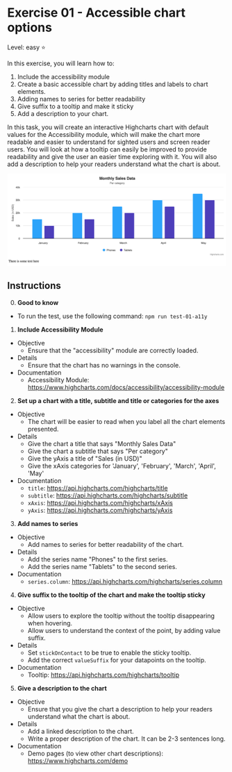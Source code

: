 # Exercise 01 - Accessible chart options

Level: easy ⭐

In this exercise, you will learn how to:

1. Include the accessibility module
2. Create a basic accessible chart by adding titles and labels to chart elements.
3. Adding names to series for better readability
4. Give suffix to a tooltip and make it sticky
5. Add a description to your chart.

In this task, you will create an interactive Highcharts chart with default values for the Accessibility module, which will make the chart more readable and easier to understand for sighted users and screen reader users. You will look at how a tooltip can easily be improved to provide readability and give the user an easier time exploring with it. You will also add a description to help your readers understand what the chart is about.

![exercise.png](exercise.png)

## Instructions

0. **Good to know**
- To run the test, use the following command: `npm run test-01-a11y`

1. **Include Accessibility Module**

- Objective
  - Ensure that the "accessibility" module are correctly loaded.
- Details
  - Ensure that the chart has no warnings in the console.
- Documentation
  - Accessibility Module: https://www.highcharts.com/docs/accessibility/accessibility-module

2. **Set up a chart with a title, subtitle and title or categories for the axes**

- Objective
  - The chart will be easier to read when you label all the chart elements presented.
- Details
  - Give the chart a title that says "Monthly Sales Data"
  - Give the chart a subtitle that says "Per category"
  - Give the yAxis a title of "Sales (in USD)"
  - Give the xAxis categories for 'January', 'February', 'March', 'April', 'May'
- Documentation
  - `title`: https://api.highcharts.com/highcharts/title
  - `subtitle`: https://api.highcharts.com/highcharts/subtitle
  - `xAxis`: https://api.highcharts.com/highcharts/xAxis
  - `yAxis`: https://api.highcharts.com/highcharts/yAxis

3. **Add names to series**

- Objective
  - Add names to series for better readability of the chart.
- Details
  - Add the series name "Phones" to the first series.
  - Add the series name "Tablets" to the second series.
- Documentation
  - `series.column`: https://api.highcharts.com/highcharts/series.column

4. **Give suffix to the tooltip of the chart and make the tooltip sticky**

- Objective
  - Allow users to explore the tooltip without the tooltip disappearing when hovering.
  - Allow users to understand the context of the point, by adding value suffix.
- Details
  - Set `stickOnContact` to be true to enable the sticky tooltip.
  - Add the correct `valueSuffix` for your datapoints on the tooltip.
- Documentation
  - Tooltip: https://api.highcharts.com/highcharts/tooltip

5. **Give a description to the chart**

- Objective
  - Ensure that you give the chart a description to help your readers understand what the chart is about.
- Details
  - Add a linked description to the chart.
  - Write a proper description of the chart. It can be 2-3 sentences long.
- Documentation
  - Demo pages (to view other chart descriptions): https://www.highcharts.com/demo
